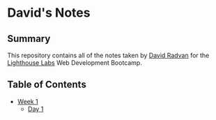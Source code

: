 # David's Notes

## Summary

This repository contains all of the notes taken by [David Radvan](https://github.com/DavidRadvan) for the [Lighthouse Labs](https://www.lighthouselabs.ca/) Web Development Bootcamp.

## Table of Contents

* [Week 1](/Week_1)
  * [Day 1](/Week_1/Day_1)
